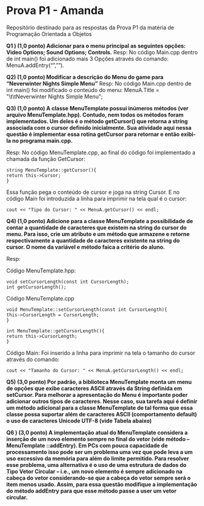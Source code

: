 # Prova P1 - Amanda
Repositório destinado para as respostas da Prova P1 da matéria de Programação Orientada a Objetos

**Q1 ) (1,0 ponto) Adicionar para o menu principal as seguintes opções: Video Options; Sound Options; Controls.**
Resp: No código Main.cpp dentro de int main() foi adicionado mais 3 Opções através do comando: MenuA.addEntry(“”,””).

**Q2) (1,0 ponto) Modificar a descrição do Menu do game para “Neverwinter Nights Simple Menu”** 
Resp: No código Main.cpp dentro de int main() foi modificado o conteúdo do menu: MenuA.Title = "\t\tNeverwinter Nights Simple Menu";

**Q3) (1,0 ponto) A classe MenuTemplate possui inúmeros métodos (ver arquivo MenuTemplate.hpp). Contudo, nem todos os métodos foram implementados. Um deles é o método getCursor() que retorna a string associada com o cursor definido inicialmente. Sua atividade aqui nessa questão é implementar essa rotina getCursor para retornar e então exibi-la no programa main.cpp.**

Resp: No código MenuTemplate.cpp, ao final do código foi implementado a chamada da função GetCursor:
```
string MenuTemplate::getCursor(){
return this->Cursor;
}
```
Essa função pega o conteúdo de cursor e joga na string Cursor.
E no código Main foi introduzida a linha para imprimir na tela qual é o cursor:
```
cout << "Tipo do Cursor: " << MenuA.getCursor() << endl;
```

**Q4) (1,0 ponto) Adicione para a classe MenuTemplate a possibilidade de contar a quantidade de caracteres que existem na string do cursor do menu. Para isso, crie um atributo e um método que armazene e retorne respectivamente a quantidade de caracteres existente na string do cursor. O nome da variável e método faica a critério do aluno.**

Resp: 

Código MenuTemplate.hpp:
```
void setCursorLength(const int CursorLength);
int getCursorLength();
```

Código MenuTemplate.cpp
```
void MenuTemplate::setCursorLength(const int CursorLength){
this->CursorLength = CursorLength;
}

int MenuTemplate::getCursorLength(){
return this->CursorLength;
}
```

Código Main:
Foi inserido a linha para imprimir na tela o tamanho do cursor através do comando:
```
cout << "Tamanho do Cursor: " << MenuA.getCursorLength() << endl;
```


**Q5) (3,0 ponto) Por padrão, a biblioteca MenuTemplate monta um menu de opções que exibe caracteres ASCII através da String definida em setCursor. Para melhorar a apresentação do Menu é importante poder adicionar outros tipos de caracteres. Nesse caso, sua tarefa aqui é definir um método adicional para a classe MenuTemplate de tal forma que essa classe possa suportar além de caracteres ASCII (comportamento default) o uso de caracteres Unicode UTF-8 (vide Tabela abaixo)**

**Q6 ) (3,0 ponto) A implementação atual do MenuTemplate considera a inserção de um novo elemento sempre no final do vetor (vide método – MenuTemplate ::addEntry). Em PCs com pouca capacidade de processamento isso pode ser um problema uma vez que pode leva a um uso excessivo da memória para além do limite permitido. Para resolver esse problema, uma alternativa é o uso de uma estrutura de dados do Tipo Vetor Circular – i.e., um novo elemento é sempre adicionado na cabeça do vetor considerando-se que a cabeça do vetor sempre será o item menos usado. Assim, para essa questão modifique a implementação do método addEntry para que esse método passe a user um vetor circular.**

